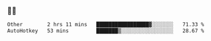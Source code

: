 ### 👨‍💻

<!--START_SECTION:waka-->

```txt
Other        2 hrs 11 mins   █████████████████▓░░░░░░░   71.33 %
AutoHotkey   53 mins         ███████▒░░░░░░░░░░░░░░░░░   28.67 %
```

<!--END_SECTION:waka-->
